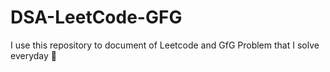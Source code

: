 # DSA-LeetCode-GFG

I use this repository to document of Leetcode and GfG Problem that I solve everyday 🤪 
